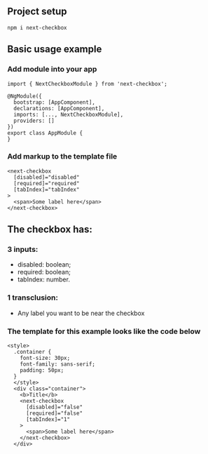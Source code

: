## Project setup

```
npm i next-checkbox
```

## Basic usage example

### Add module into your app

```
import { NextCheckboxModule } from 'next-checkbox';

@NgModule({
  bootstrap: [AppComponent],
  declarations: [AppComponent],
  imports: [..., NextCheckboxModule],
  providers: []
})
export class AppModule {
}

```

### Add markup to the template file

```
<next-checkbox
  [disabled]="disabled"
  [required]="required"
  [tabIndex]="tabIndex"
>
  <span>Some label here</span>
</next-checkbox>
```

## The checkbox has:

### 3 inputs:

- disabled: boolean;
- required: boolean;
- tabIndex: number.

### 1 transclusion:

- Any label you want to be near the checkbox

### The template for this example looks like the code below

```
<style>
  .container {
    font-size: 30px;
    font-family: sans-serif;
    padding: 50px;
  }
  </style>
  <div class="container">
    <b>Title</b>
    <next-checkbox
      [disabled]="false"
      [required]="false"
      [tabIndex]="1"
    >
      <span>Some label here</span>
    </next-checkbox>
  </div>

```
